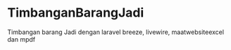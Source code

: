 # TimbanganBarangJadi
Timbangan barang Jadi dengan laravel breeze, livewire, maatwebsiteexcel dan mpdf

